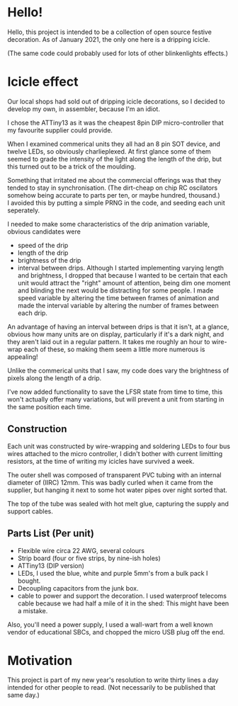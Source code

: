 # Hello!

Hello, this project is intended to be a collection of open source festive 
decoration. As of January 2021, the only one here is a dripping icicle.

(The same code could probably used for lots of other blinkenlights effects.)

# Icicle effect
Our local shops had sold out of dripping icicle decorations, so I decided
to develop my own, in assembler, because I'm an idiot.

I chose the ATTiny13 as it was the cheapest 8pin DIP micro-controller that
my favourite supplier could provide.

When I examined commerical units they all had an 8 pin SOT device, and 
twelve LEDs, so obviously charlieplexed. At first glance some of them
seemed to grade the intensity of the light along the length of the drip,
but this turned out to be a trick of the moulding.

Something that irritated me about the commercial offerings was that they
tended to stay in synchronisation. (The dirt-cheap on chip RC oscilators
somehow being accurate to parts per ten, or maybe hundred, thousand.)  
I avoided this by putting a simple PRNG in the code, and seeding each
unit seperately.

I needed to make some characteristics of the drip animation variable,
obvious candidates were
* speed of the drip
* length of the drip
* brightness of the drip
* interval between drips.
Although I started implementing varying length and brightness, I dropped 
that because I wanted to be certain that each unit would attract the 
"right" amount of attention, being dim one moment and blinding the next 
would be distracting for some people.
I made speed variable by altering the time between frames of animation
and made the interval variable by altering the number of frames between
each drip.

An advantage of having an interval between drips is that it isn't, at a glance,
obvious how many units are on display, particularly if it's a dark night, and 
they aren't laid out in a regular pattern.
It takes me roughly an hour to wire-wrap each of these, so making them seem
a little more numerous is appealing!

Unlike the commerical units that I saw, my code does vary the brightness of
pixels along the length of a drip.

I've now added functionality to save the LFSR state from time to time, 
this won't actually offer many variations, but will prevent a unit from 
starting in the same position each time. 

## Construction

Each unit was constructed by wire-wrapping and soldering LEDs to four bus 
wires attached to the micro controller, I didn't bother with current 
limitting resistors, at the time of writing my icicles have survived a week.

The outer shell was composed of transparent PVC tubing with an internal 
diameter of (IIRC) 12mm.  This was badly curled when it came from the 
supplier, but hanging it next to some hot water pipes over night sorted that.

The top of the tube was sealed with hot melt glue, capturing the supply and
support cables.


## Parts List (Per unit)
* Flexible wire circa 22 AWG, several colours
* Strip board (four or five strips, by nine-ish holes)
* ATTiny13 (DIP version)
* LEDs, I used the blue, white and purple 5mm's from a bulk pack I bought.
* Decoupling capacitors from the junk box.
* cable to power and support the decoration. I used waterproof telecoms cable because we had half a mile of it in the shed: This might have been a mistake.

Also, you'll need a power supply, I used a wall-wart from a well known 
vendor of educational SBCs, and chopped the micro USB plug off the end.



# Motivation
This project is part of my new year's resolution to write thirty lines a day 
intended for other people to read.  (Not necessarily to be published that 
same day.)


